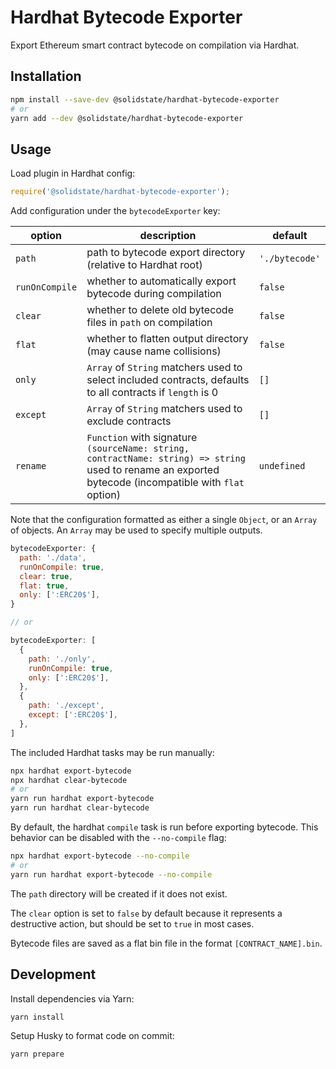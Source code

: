 # Hardhat Bytecode Exporter

Export Ethereum smart contract bytecode on compilation via Hardhat.

## Installation

```bash
npm install --save-dev @solidstate/hardhat-bytecode-exporter
# or
yarn add --dev @solidstate/hardhat-bytecode-exporter
```

## Usage

Load plugin in Hardhat config:

```javascript
require('@solidstate/hardhat-bytecode-exporter');
```

Add configuration under the `bytecodeExporter` key:

| option         | description                                                                                                                                            | default        |
| -------------- | ------------------------------------------------------------------------------------------------------------------------------------------------------ | -------------- |
| `path`         | path to bytecode export directory (relative to Hardhat root)                                                                                           | `'./bytecode'` |
| `runOnCompile` | whether to automatically export bytecode during compilation                                                                                            | `false`        |
| `clear`        | whether to delete old bytecode files in `path` on compilation                                                                                          | `false`        |
| `flat`         | whether to flatten output directory (may cause name collisions)                                                                                        | `false`        |
| `only`         | `Array` of `String` matchers used to select included contracts, defaults to all contracts if `length` is 0                                             | `[]`           |
| `except`       | `Array` of `String` matchers used to exclude contracts                                                                                                 | `[]`           |
| `rename`       | `Function` with signature `(sourceName: string, contractName: string) => string` used to rename an exported bytecode (incompatible with `flat` option) | `undefined`    |

Note that the configuration formatted as either a single `Object`, or an `Array` of objects. An `Array` may be used to specify multiple outputs.

```javascript
bytecodeExporter: {
  path: './data',
  runOnCompile: true,
  clear: true,
  flat: true,
  only: [':ERC20$'],
}

// or

bytecodeExporter: [
  {
    path: './only',
    runOnCompile: true,
    only: [':ERC20$'],
  },
  {
    path: './except',
    except: [':ERC20$'],
  },
]
```

The included Hardhat tasks may be run manually:

```bash
npx hardhat export-bytecode
npx hardhat clear-bytecode
# or
yarn run hardhat export-bytecode
yarn run hardhat clear-bytecode
```

By default, the hardhat `compile` task is run before exporting bytecode. This behavior can be disabled with the `--no-compile` flag:

```bash
npx hardhat export-bytecode --no-compile
# or
yarn run hardhat export-bytecode --no-compile
```

The `path` directory will be created if it does not exist.

The `clear` option is set to `false` by default because it represents a destructive action, but should be set to `true` in most cases.

Bytecode files are saved as a flat bin file in the format `[CONTRACT_NAME].bin`.

## Development

Install dependencies via Yarn:

```bash
yarn install
```

Setup Husky to format code on commit:

```bash
yarn prepare
```
